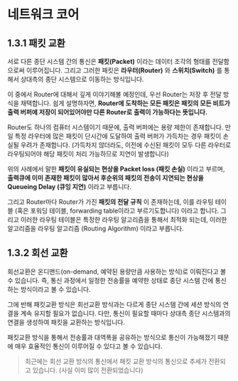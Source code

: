# 네트워크 코어

## 1.3.1 패킷 교환

서로 다른 종단 시스템 간의 통신은 **패킷(Packet)** 이라는 데이터 조각의 형태를 전달함으로써 이루어집니다. 그리고 그러한 패킷은 **라우터(Router)** 와 **스위치(Switch)** 를 통해서 상대측의 종단 시스템으로 이동하는 방식입니다.

이 중에서 Router에 대해서 깊게 이야기해볼 예정인데, 우선 Router는 저장 후 전달 방식을 채택합니다. 쉽게 설명하자면, **Router에 도착하는 모든 패킷은 패킷의 모든 비트가 출력 버퍼에 저장이 되어있어야만 다른 Router로 출력이 가능하다는 뜻입니다.**

Router도 하나의 컴퓨터 시스템이기 때문에, 출력 버퍼에는 용량 제한이 존재합니다. 만일 특정 라우터에 많은 패킷이 단시간에 도달하여 출력 버퍼가 가득차는 경우 패킷이 손실될 우려가 존재합니다. (가득차지 않더라도, 이전에 수신된 패킷이 모두 다른 라우터로 라우팅되어야 해당 패킷이 처리 가능하므로 지연이 발생합니다)

위의 사례에서 말한 **패킷이 유실되는 현상을 Packet loss (패킷 손실)** 이라고 부르며, **출력큐에 이미 존재한 패킷이 많아서 후순위의 패킷의 전송이 지연되는 현상을 Queueing Delay (큐잉 지연)** 이라고 부릅니다.

그리고 Router마다 Router가 가진 **패킷의 전달 규칙** 이 존재하는데, 이를 라우팅 테이블 (혹은 포워딩 테이블, forwarding table이라고 부르기도합니다) 이라고 합니다. 그리고 이러한 라우팅 테이블은 특정한 라우팅 알고리즘을 통해서 최적화 되는데, 이러한 알고리즘을 라우팅 알고리즘 (Routing Algorithm) 이라고 부릅니다.

## 1.3.2 회선 교환

회선교환은 온디맨드(on-demand, 예약된 용량만큼 사용하는 방식)로 이뤄진다고 볼 수 있습니다. 즉, 통신 과정에서 일정한 전송률을 예약한 상태로 종단 시스템 간에 통신하는 방식이라고 볼 수 있습니다.

그에 반해 패킷교환 방식은 회선교환 방식과는 다르게 종단 시스템 간에 세션 방식의 연결을 계속 유지할 필요가 없습니다. 다만, 통신이 필요할 때마다 상대측 종단 시스템과의 연결을 생성하여 패킷을 교환하는 방식입니다.

패킷교환 방식을 통해서 전송률과 대역폭을 공유하는 방식으로 통신이 가능해졌기 때문에 매우 효율적인 통신이 이루어질 수 있다고 볼 수 있습니다.

> 최근에는 회선 교환 방식의 통신에서 패킷 교환 방식의 통신으로 추세가 전환되고 있습니다. (사실 이미 많이 전환되었습니다)

